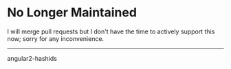 # No Longer Maintained

I will merge pull requests but I don't have the time to actively support this now; sorry for any inconvenience.

---

angular2-hashids
